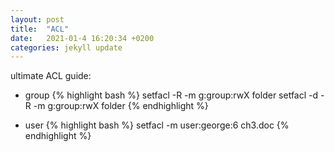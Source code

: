 ```yaml
---
layout: post
title:  "ACL"
date:   2021-01-4 16:20:34 +0200
categories: jekyll update
---
```

ultimate ACL guide:
* group
{% highlight bash %}
setfacl -R -m g:group:rwX folder
setfacl -d -R -m g:group:rwX folder
{% endhighlight %}

* user
{% highlight bash %}
setfacl -m user:george:6 ch3.doc
{% endhighlight %}